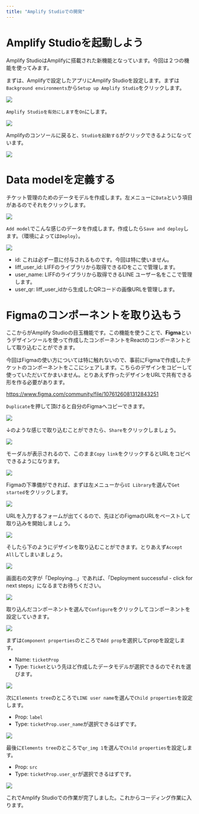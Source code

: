 ```yaml
---
title: "Amplify Studioでの開発"
---
```


# Amplify Studioを起動しよう

Amplify StudioはAmplifyに搭載された新機能となっています。今回は２つの機能を使ってみます。

まずは、Amplifyで設定したアプリにAmplify Studioを設定します。まずは`Background environments`から`Setup up Amplify Studio`をクリックします。

![](https://storage.googleapis.com/zenn-user-upload/5f00eab60003-20220208.png)

`Amplify Studioを有効にします`を`On`にします。

![](https://storage.googleapis.com/zenn-user-upload/a1e33c3d03f4-20220208.png)

Amplifyのコンソールに戻ると、`Studioを起動する`がクリックできるようになっています。

![](https://storage.googleapis.com/zenn-user-upload/4deadd7f434f-20220208.png)

# Data modelを定義する

チケット管理のためのデータモデルを作成します。左メニューに`Data`という項目があるのでそれをクリックします。

![](https://storage.googleapis.com/zenn-user-upload/c11eece8c114-20220208.png)

`Add model`でこんな感じのデータを作成します。作成したら`Save and deploy`します。（環境によっては`Deploy`）。

![](https://storage.googleapis.com/zenn-user-upload/0dce4a49f30b-20220208.png)

- id: これは必ず一意に付与されるものです。今回は特に使いません。
- liff_user_id: LIFFのライブラリから取得できるIDをここで管理します。
- user_name: LIFFのライブラリから取得できるLINE ユーザー名をここで管理します。
- user_qr: liff_user_idから生成したQRコードの画像URLを管理します。

# Figmaのコンポーネントを取り込もう

ここからがAmplify Studioの目玉機能です。この機能を使うことで、**Figma**というデザインツールを使って作成したコンポーネントをReactのコンポーネントとして取り込むことができます。

今回はFigmaの使い方については特に触れないので、事前にFigmaで作成したチケットのコンポーネントをここにシェアします。こちらのデザインをコピーして使っていただいてかまいません。とりあえず作ったデザインをURLで共有できる形を作る必要があります。

<https://www.figma.com/community/file/1076126081312843251>

`Duplicate`を押して頂けると自分のFigmaへコピーできます。

![](https://storage.googleapis.com/zenn-user-upload/87efe5b6acb2-20220217.png)

↓のような感じで取り込むことができたら、`Share`をクリックしましょう。

![](https://storage.googleapis.com/zenn-user-upload/b09f6fdff319-20220217.png)

モーダルが表示されるので、このまま`Copy link`をクリックするとURLをコピペできるようになります。

![](https://storage.googleapis.com/zenn-user-upload/4593b5220a9a-20220217.png)

Figmaの下準備ができれば、まずは左メニューから`UI Library`を選んで`Get started`をクリックします。

![](https://storage.googleapis.com/zenn-user-upload/de0800d54dd1-20220210.png)

URLを入力するフォームが出てくるので、先ほどのFigmaのURLをペーストして取り込みを開始しましょう。

![](https://d2908q01vomqb2.cloudfront.net/0a57cb53ba59c46fc4b692527a38a87c78d84028/2021/12/02/Figma-Link-Copy-1024x358.png)

そしたら下のようにデザインを取り込むことができます。とりあえず`Accept All`してしまいましょう。

![](https://storage.googleapis.com/zenn-user-upload/098b4402de9f-20220210.png)

画面右の文字が「Deploying...」であれば、「Deployment successful - click for next steps」になるまでお待ちください。

![](https://storage.googleapis.com/zenn-user-upload/4fb9fe4749da-20220213.png)

取り込んだコンポーネントを選んで`Configure`をクリックしてコンポーネントを設定していきます。

![](https://storage.googleapis.com/zenn-user-upload/5e38bb6e5900-20220210.png)

まずは`Component properties`のところで`Add prop`を選択してpropを設定します。

- Name: `ticketProp`
- Type: `Ticket`という先ほど作成したデータモデルが選択できるのでそれを選びます。

![](https://storage.googleapis.com/zenn-user-upload/a15a65ca1e7d-20220210.png)

次に`Elements tree`のところで`LINE user name`を選んで`Child properties`を設定します。

- Prop: `label`
- Type: `ticketProp.user_name`が選択できるはずです。

![](https://storage.googleapis.com/zenn-user-upload/4374c51b6657-20220210.png)

最後に`Elements tree`のところで`qr_img 1`を選んで`Child properties`を設定します。

- Prop: `src`
- Type: `ticketProp.user_qr`が選択できるはずです。

![](https://storage.googleapis.com/zenn-user-upload/5ff61e0a0cad-20220210.png)

これでAmplify Studioでの作業が完了しました。これからコーディング作業に入ります。